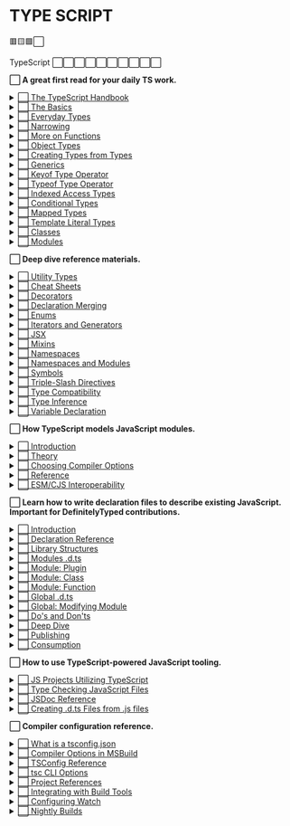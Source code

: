 # TYPE SCRIPT

🟥🟨🟩⬜

TypeScript ⬜⬜⬜⬜⬜⬜⬜⬜⬜⬜   

**⬜ A great first read for your daily TS work.**
    <details>
        <summary>[ ⬜ The TypeScript Handbook](https://www.typescriptlang.org/docs/handbook/intro.html)</summary>
    </details>
    <details>
        <summary>[ ⬜ The Basics](https://www.typescriptlang.org/docs/handbook/2/basic-types.html)</summary>
    </details>
    <details>
        <summary>[ ⬜ Everyday Types](https://www.typescriptlang.org/docs/handbook/2/everyday-types.html)</summary>
    </details>
    <details>
        <summary>[ ⬜ Narrowing](https://www.typescriptlang.org/docs/handbook/2/narrowing.html)</summary>
    </details>
    <details>
        <summary>[ ⬜ More on Functions](https://www.typescriptlang.org/docs/handbook/2/functions.html)</summary>
    </details>
    <details>
        <summary>[ ⬜ Object Types](https://www.typescriptlang.org/docs/handbook/2/objects.html)</summary>
    </details>
    <details>
        <summary>[ ⬜ Creating Types from Types](https://www.typescriptlang.org/docs/handbook/2/types-from-types.html)</summary>
    </details>
    <details>
        <summary>[ ⬜ Generics](https://www.typescriptlang.org/docs/handbook/2/generics.html)</summary>
    </details>
    <details>
        <summary>[ ⬜ Keyof Type Operator](https://www.typescriptlang.org/docs/handbook/2/keyof-types.html)</summary>
    </details>
    <details>
        <summary>[ ⬜ Typeof Type Operator](https://www.typescriptlang.org/docs/handbook/2/typeof-types.html)</summary>
    </details>
    <details>
        <summary>[ ⬜ Indexed Access Types](https://www.typescriptlang.org/docs/handbook/2/indexed-access-types.html)</summary>
    </details>
    <details>
        <summary>[ ⬜ Conditional Types](https://www.typescriptlang.org/docs/handbook/2/conditional-types.html)</summary>
    </details>
    <details>
        <summary>[ ⬜ Mapped Types](https://www.typescriptlang.org/docs/handbook/2/mapped-types.html)</summary>
    </details>
    <details>
        <summary>[ ⬜ Template Literal Types](https://www.typescriptlang.org/docs/handbook/2/template-literal-types.html)</summary>
    </details>
    <details>
        <summary>[ ⬜ Classes](https://www.typescriptlang.org/docs/handbook/2/classes.html)</summary>
    </details>
    <details>
        <summary>[ ⬜ Modules](https://www.typescriptlang.org/docs/handbook/2/modules.html)</summary>
    </details>

**⬜ Deep dive reference materials.**
    <details>
        <summary>[ ⬜ Utility Types](https://www.typescriptlang.org/docs/handbook/utility-types.html)</summary>
    </details>
    <details>
        <summary>[ ⬜ Cheat Sheets](https://www.typescriptlang.org/cheatsheets/)</summary>
    </details>
    <details>
        <summary>[ ⬜ Decorators](https://www.typescriptlang.org/docs/handbook/decorators.html)</summary>
    </details>
    <details>
        <summary>[ ⬜ Declaration Merging](https://www.typescriptlang.org/docs/handbook/declaration-merging.html)</summary>
    </details>
    <details>
        <summary>[ ⬜ Enums](https://www.typescriptlang.org/docs/handbook/enums.html)</summary>
    </details>
    <details>
        <summary>[ ⬜ Iterators and Generators](https://www.typescriptlang.org/docs/handbook/iterators-and-generators.html)</summary>
    </details>
    <details>
        <summary>[ ⬜ JSX](https://www.typescriptlang.org/docs/handbook/jsx.html)</summary>
    </details>
    <details>
        <summary>[ ⬜ Mixins](https://www.typescriptlang.org/docs/handbook/mixins.html)</summary>
    </details>
    <details>
        <summary>[ ⬜ Namespaces](https://www.typescriptlang.org/docs/handbook/namespaces.html)</summary>
    </details>
    <details>
        <summary>[ ⬜ Namespaces and Modules](https://www.typescriptlang.org/docs/handbook/namespaces-and-modules.html)</summary>
    </details>
    <details>
        <summary>[ ⬜ Symbols](https://www.typescriptlang.org/docs/handbook/symbols.html)</summary>
    </details>
    <details>
        <summary>[ ⬜ Triple-Slash Directives](https://www.typescriptlang.org/docs/handbook/triple-slash-directives.html)</summary>
    </details>
    <details>
        <summary>[ ⬜ Type Compatibility](https://www.typescriptlang.org/docs/handbook/type-compatibility.html)</summary>
    </details>
    <details>
        <summary>[ ⬜ Type Inference](https://www.typescriptlang.org/docs/handbook/type-inference.html)</summary>
    </details>
    <details>
        <summary>[ ⬜ Variable Declaration](https://www.typescriptlang.org/docs/handbook/variable-declarations.html)</summary>
    </details>

**⬜ How TypeScript models JavaScript modules.**
    <details>
        <summary>[ ⬜ Introduction](https://www.typescriptlang.org/docs/handbook/modules/introduction.html)</summary>
    </details>
    <details>
        <summary>[ ⬜ Theory](https://www.typescriptlang.org/docs/handbook/modules/theory.html)</summary>
    </details>
    <details>
        <summary>[ ⬜ Choosing Compiler Options](https://www.typescriptlang.org/docs/handbook/modules/guides/choosing-compiler-options.html)</summary>
    </details>
    <details>
        <summary>[ ⬜ Reference](https://www.typescriptlang.org/docs/handbook/modules/reference.html)</summary>
    </details>
    <details>
        <summary>[ ⬜ ESM/CJS Interoperability](https://www.typescriptlang.org/docs/handbook/modules/appendices/esm-cjs-interop.html)</summary>
    </details>
    
**⬜ Learn how to write declaration files to describe existing JavaScript. Important for DefinitelyTyped contributions.**
    <details>
        <summary>[ ⬜ Introduction](https://www.typescriptlang.org/docs/handbook/declaration-files/introduction.html)</summary>
    </details>
    <details>
        <summary>[ ⬜ Declaration Reference](https://www.typescriptlang.org/docs/handbook/declaration-files/by-example.html)</summary>
    </details>
    <details>
        <summary>[ ⬜ Library Structures](https://www.typescriptlang.org/docs/handbook/declaration-files/library-structures.html)</summary>
    </details>
    <details>
        <summary>[ ⬜ Modules .d.ts](https://www.typescriptlang.org/docs/handbook/declaration-files/templates/module-d-ts.html)</summary>
    </details>
    <details>
        <summary>[ ⬜ Module: Plugin](https://www.typescriptlang.org/docs/handbook/declaration-files/templates/module-plugin-d-ts.html)</summary>
    </details>
    <details>
        <summary>[ ⬜ Module: Class](https://www.typescriptlang.org/docs/handbook/declaration-files/templates/module-class-d-ts.html)</summary>
    </details>
    <details>
        <summary>[ ⬜ Module: Function](https://www.typescriptlang.org/docs/handbook/declaration-files/templates/module-function-d-ts.html)</summary>
    </details>
    <details>
        <summary>[ ⬜ Global .d.ts](https://www.typescriptlang.org/docs/handbook/declaration-files/templates/global-d-ts.html)</summary>
    </details>
    <details>
        <summary>[ ⬜ Global: Modifying Module](https://www.typescriptlang.org/docs/handbook/declaration-files/templates/global-modifying-module-d-ts.html)</summary>
    </details>
    <details>
        <summary>[ ⬜ Do's and Don'ts](https://www.typescriptlang.org/docs/handbook/declaration-files/do-s-and-don-ts.html)</summary>
    </details>
    <details>
        <summary>[ ⬜ Deep Dive](https://www.typescriptlang.org/docs/handbook/declaration-files/deep-dive.html)</summary>
    </details>
    <details>
        <summary>[ ⬜ Publishing](https://www.typescriptlang.org/docs/handbook/declaration-files/publishing.html)</summary>
    </details>
    <details>
        <summary>[ ⬜ Consumption](https://www.typescriptlang.org/docs/handbook/declaration-files/consumption.html)</summary>
    </details>

**⬜ How to use TypeScript-powered JavaScript tooling.**
    <details>
        <summary>[ ⬜ JS Projects Utilizing TypeScript](https://www.typescriptlang.org/docs/handbook/intro-to-js-ts.html)</summary>
    </details>
    <details>
        <summary>[ ⬜ Type Checking JavaScript Files](https://www.typescriptlang.org/docs/handbook/type-checking-javascript-files.html)</summary>
    </details>
    <details>
        <summary>[ ⬜ JSDoc Reference](https://www.typescriptlang.org/docs/handbook/jsdoc-supported-types.html)</summary>
    </details>
    <details>
        <summary>[ ⬜ Creating .d.ts Files from .js files](https://www.typescriptlang.org/docs/handbook/declaration-files/dts-from-js.html)</summary>
    </details>

**⬜ Compiler configuration reference.**
    <details>
        <summary>[ ⬜ What is a tsconfig.json](https://www.typescriptlang.org/docs/handbook/tsconfig-json.html)</summary>
    </details>
    <details>
        <summary>[ ⬜ Compiler Options in MSBuild](https://www.typescriptlang.org/docs/handbook/compiler-options-in-msbuild.html)</summary>
    </details>
    <details>
        <summary>[ ⬜ TSConfig Reference](https://www.typescriptlang.org/tsconfig/)</summary>
    </details>
    <details>
        <summary>[ ⬜ tsc CLI Options](https://www.typescriptlang.org/docs/handbook/compiler-options.html)</summary>
    </details>
    <details>
        <summary>[ ⬜ Project References](https://www.typescriptlang.org/docs/handbook/project-references.html)</summary>
    </details>
    <details>
        <summary>[ ⬜ Integrating with Build Tools](https://www.typescriptlang.org/docs/handbook/integrating-with-build-tools.html)</summary>
    </details>
    <details>
        <summary>[ ⬜ Configuring Watch](https://www.typescriptlang.org/docs/handbook/configuring-watch.html)</summary>
    </details>
    <details>
        <summary>[ ⬜ Nightly Builds](https://www.typescriptlang.org/docs/handbook/nightly-builds.html)</summary>
    </details>